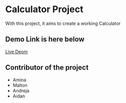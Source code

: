 # Calculator Project
With this project, it aims to create a working Calculator

## Demo Link is here below
[Live Deom](https://aidan-bn.github.io/calc/)

## Contributor of the project
- Amina
- Malton
- Andreja
- Aidan